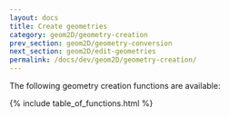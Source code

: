 ```yaml
---
layout: docs
title: Create geometries
category: geom2D/geometry-creation
prev_section: geom2D/geometry-conversion
next_section: geom2D/edit-geometries
permalink: /docs/dev/geom2D/geometry-creation/
---
```


The following geometry creation functions are available:

{% include table_of_functions.html %}
